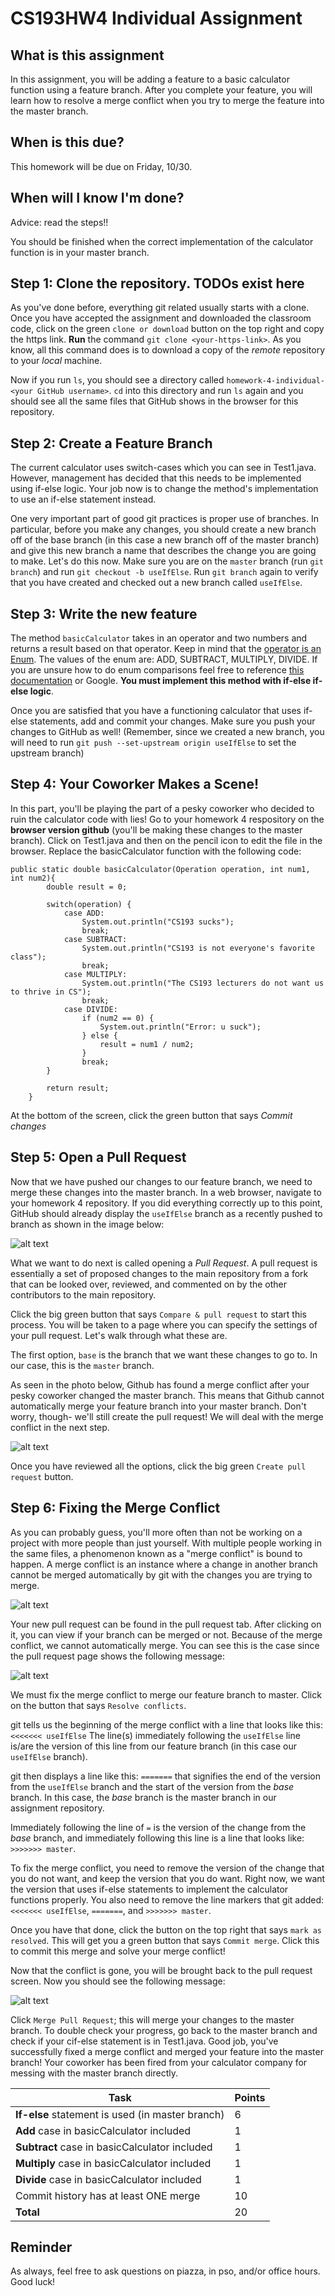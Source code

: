 # CS193HW4 Individual Assignment
 
## What is this assignment
In this assignment, you will be adding a feature to a basic calculator function using a feature branch. After you complete your feature, you will learn how to resolve a merge conflict when you try to merge the feature into the master branch. 
 
## When is this due?
This homework will be due on Friday, 10/30.
 
## When will I know I'm done?
Advice: read the steps!!
 
You should be finished when the correct implementation of the calculator function is in your master branch.
 
## Step 1: Clone the repository. TODOs exist here
As you've done before, everything git related usually starts with a clone. Once you have accepted the assignment and downloaded the classroom code, click on the green `clone or download` button on the top right and copy the https link. **Run** the command `git clone <your-https-link>`. As you know, all this command does is to download a copy of the *remote* repository to your *local* machine. 
 
Now if you run `ls`, you should see a directory called `homework-4-individual-<your GitHub username>`. `cd` into this directory and run `ls` again and you should see all the same files that GitHub shows in the browser for this repository. 

## Step 2: Create a Feature Branch
The current calculator uses switch-cases which you can see in Test1.java. However, management has decided that this needs to be implemented using if-else logic. Your job now is to change the method's implementation to use an if-else statement instead. 

One very important part of good git practices is proper use of branches. In particular, before you make any changes, you should create a new branch off of the base branch (in this case a new branch off of the master branch) and give this new branch a name that describes the change you are going to make. Let's do this now. Make sure you are on the `master` branch (run `git branch`) and run `git checkout -b useIfElse`. Run `git branch` again to verify that you have created and checked out a new branch called `useIfElse`.

## Step 3: Write the new feature

The method `basicCalculator` takes in an operator and two numbers and returns a result based on that operator. Keep in mind that the <ins>operator is an Enum</ins>. The values of the enum are: ADD, SUBTRACT, MULTIPLY, DIVIDE. If you are unsure how to do enum comparisons feel free to reference [this documentation](https://docs.oracle.com/javase/tutorial/java/javaOO/enum.html) or Google. **You must implement this method with if-else if-else logic**.

Once you are satisfied that you have a functioning calculator that uses if-else statements, add and commit your changes. Make sure you push your changes to GitHub as well! (Remember, since we created a new branch, you will need to run `git push --set-upstream origin useIfElse` to set the upstream branch)

## Step 4: Your Coworker Makes a Scene!
In this part, you'll be playing the part of a pesky coworker who decided to ruin the calculator code with lies! Go to your homework 4 respository on the **browser version github** (you'll be making these changes to the master branch). Click on Test1.java and then on the pencil icon to edit the file in the browser. Replace the basicCalculator function with the following code:

```
public static double basicCalculator(Operation operation, int num1, int num2){
        double result = 0;

        switch(operation) {
            case ADD:
                System.out.println("CS193 sucks");
                break;
            case SUBTRACT:
                System.out.println("CS193 is not everyone's favorite class");
                break;
            case MULTIPLY:
                System.out.println("The CS193 lecturers do not want us to thrive in CS");
                break;
            case DIVIDE:
                if (num2 == 0) {
                    System.out.println("Error: u suck");
                } else {
                    result = num1 / num2;
                }
                break;
        }

        return result;
    }
```
At the bottom of the screen, click the green button that says *Commit changes*

## Step 5: Open a Pull Request

Now that we have pushed our changes to our feature branch, we need to merge these changes into the master branch. In a web browser, navigate to your homework 4 repository. If you did everything correctly up to this point, GitHub should already display the `useIfElse` branch as a recently pushed to branch as shown in the image below: 

![alt text](images/open_pr.PNG)

What we want to do next is called opening a *Pull Request*. A pull request is essentially a set of proposed changes to the main repository from a fork that can be looked over, reviewed, and commented on by the other contributors to the main repository.

Click the big green button that says `Compare & pull request` to start this process. You will be taken to a page where you can specify the settings of your pull request. Let's walk through what these are. 

The first option, `base` is the branch that we want these changes to go to. In our case, this is the `master` branch.

As seen in the photo below, Github has found a merge conflict after your pesky coworker changed the master branch. This means that Github cannot automatically merge your feature branch into your master branch. Don't worry, though- we'll still create the pull request! We will deal with the merge conflict in the next step. 

![alt text](images/compare_create_pr.PNG)

Once you have reviewed all the options, click the big green `Create pull request` button.

## Step 6: Fixing the Merge Conflict

As you can probably guess, you'll more often than not be working on a project with more people than just yourself. With multiple people working in the same files, a phenomenon known as a "merge conflict" is bound to happen. A merge conflict is an instance where a change in another branch cannot be merged automatically by git with the changes you are trying to merge.

![alt text](https://developer.atlassian.com/blog/2015/01/a-better-pull-request/merge-conflict.png) 

Your new pull request can be found in the pull request tab. After clicking on it, you can view if your branch can be merged or not. Because of the merge conflict, we cannot automatically merge. You can see this is the case since the pull request page shows the following message:

![alt text](images/resolve_conflict.PNG)

We must fix the merge conflict to merge our feature branch to master. Click on the button that says `Resolve conflicts`.

git tells us the beginning of the merge conflict with a line that looks like this: `<<<<<<< useIfElse` The line(s) immediately following the `useIfElse` line is/are the version of this line from our feature branch (in this case our `useIfElse` branch). 

git then displays a line like this: `=======` that signifies the end of the version from the `useIfElse` branch and the start of the version from the *base* branch. In this case, the *base* branch is the master branch in our assignment repository. 

Immediately following the line of `=` is the version of the change from the *base* branch, and immediately following this line is a line that looks like: `>>>>>>> master`. 

To fix the merge conflict, you need to remove the version of the change that you do not want, and keep the version that you do want. Right now, we want the version that uses if-else statements to implement the calculator functions properly. You also need to remove the line markers that git added: `<<<<<<< useIfElse`, `=======`, and `>>>>>>> master`. 

Once you have that done, click the button on the top right that says `mark as resolved`. This will get you a green button that says `Commit merge`. Click this to commit this merge and solve your merge conflict!

Now that the conflict is gone, you will be brought back to the pull request screen. Now you should see the following message:

![alt text](images/yay.PNG)

Click `Merge Pull Request`; this will merge your changes to the master branch. To double check your progress, go back to the master branch and check if your cif-else statement is in Test1.java. Good job, you've successfully fixed a merge conflict and merged your feature into the master branch! Your coworker has been fired from your calculator company for messing with the master branch directly.

|                        Task                       |    Points    |
|  ------------------------------------------------ |   ---------  |
| **If-else** statement is used (in master branch)  |       6      |
| **Add** case in basicCalculator included          |       1      |
| **Subtract** case in basicCalculator included     |       1      |
| **Multiply** case in basicCalculator included     |       1      |
| **Divide** case in basicCalculator included       |       1      |
| Commit history has at least ONE merge             |      10      |
| **Total**                                         |      20      |

## Reminder
As always, feel free to ask questions on piazza, in pso, and/or office hours. Good luck!
